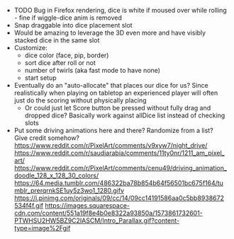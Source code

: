 - TODO Bug in Firefox rendering, dice is white if moused over while rolling - fine if wiggle-dice anim is removed
- Snap draggable into dice placement slot
- Would be amazing to leverage the 3D even more and have visibly stacked dice in the same slot
- Customize:
  - dice color (face, pip, border)
  - sort dice after roll or not
  - number of twirls (aka fast mode to have none)
  - start setup
- Eventually do an "auto-allocate" that places our dice for us? Since realistically when playing on tabletop an experienced player will often just do the scoring without physically placing
  - Or could just let Score button be pressed without fully drag and dropped dice? Basically work against allDice list instead of checking slots
- Put some driving animations here and there? Randomize from a list? Give credit somehow?
https://www.reddit.com/r/PixelArt/comments/v9xyw7/night_drive/
https://www.reddit.com/r/saudiarabia/comments/11ty0nr/1211_am_pixel_art/
https://www.reddit.com/r/PixelArt/comments/cenu49/driving_animation_doodle_128_x_128_30_colors/
https://64.media.tumblr.com/486322ba78b854b64f56501bc675f164/tumblr_prerqrnkSE1uy5z3wo1_1280.gifv
https://i.pinimg.com/originals/09/cc/14/09cc14191586aa0c5bb8938672534f4f.gif
https://images.squarespace-cdn.com/content/551a19f8e4b0e8322a93850a/1573861732601-PTWHSU2HW5BZ9C2IASCM/Intro_Parallax.gif?content-type=image%2Fgif